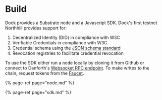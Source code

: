# Build

Dock provides a Substrate node and a Javascript SDK. Dock's first testnet Northhill provides support for:

1. Decentralized Identity \(DID\) in compliance with W3C
2. Verifiable Credentials in compliance with W3C
3. Credential schema using the [JSON schema standard](https://json-schema.org/)
4. Revocation registries to facilitate credential revocation

To use the SDK either run a node locally by cloning it from Github or connect to Danforth's [Websocket RPC endpoint](wss://danforth-1.dock.io/). To make writes to the chain, request tokens from the [Faucet](https://faucet.dock.io/).   

{% page-ref page="node.md" %}

{% page-ref page="sdk.md" %}



